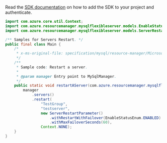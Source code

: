 Read the [SDK documentation](https://github.com/Azure/azure-sdk-for-java/blob/azure-resourcemanager-mysqlflexibleserver_1.0.0-beta.1/sdk/mysqlflexibleserver/azure-resourcemanager-mysqlflexibleserver/README.md) on how to add the SDK to your project and authenticate.

```java
import com.azure.core.util.Context;
import com.azure.resourcemanager.mysqlflexibleserver.models.EnableStatusEnum;
import com.azure.resourcemanager.mysqlflexibleserver.models.ServerRestartParameter;

/** Samples for Servers Restart. */
public final class Main {
    /*
     * x-ms-original-file: specification/mysql/resource-manager/Microsoft.DBforMySQL/stable/2021-05-01/examples/ServerRestart.json
     */
    /**
     * Sample code: Restart a server.
     *
     * @param manager Entry point to MySqlManager.
     */
    public static void restartAServer(com.azure.resourcemanager.mysqlflexibleserver.MySqlManager manager) {
        manager
            .servers()
            .restart(
                "TestGroup",
                "testserver",
                new ServerRestartParameter()
                    .withRestartWithFailover(EnableStatusEnum.ENABLED)
                    .withMaxFailoverSeconds(60),
                Context.NONE);
    }
}
```
